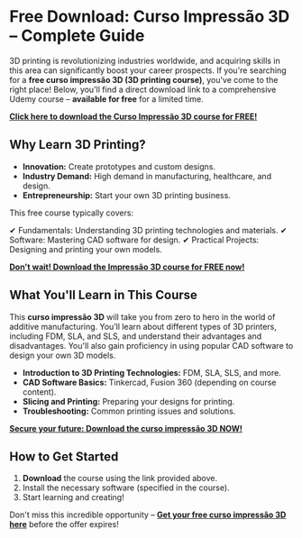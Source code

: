# Free Download: Curso Impressão 3D – Complete Guide

3D printing is revolutionizing industries worldwide, and acquiring skills in this area can significantly boost your career prospects. If you're searching for a **free curso impressão 3D (3D printing course)**, you've come to the right place! Below, you'll find a direct download link to a comprehensive Udemy course – **available for free** for a limited time.

[**Click here to download the Curso Impressão 3D course for FREE!**](https://udemywork.com/curso-impressao-3d)

## Why Learn 3D Printing?

*   **Innovation:** Create prototypes and custom designs.
*   **Industry Demand:** High demand in manufacturing, healthcare, and design.
*   **Entrepreneurship:** Start your own 3D printing business.

This free course typically covers:

✔ Fundamentals: Understanding 3D printing technologies and materials.
✔ Software: Mastering CAD software for design.
✔ Practical Projects: Designing and printing your own models.

[**Don't wait! Download the Impressão 3D course for FREE now!**](https://udemywork.com/curso-impressao-3d)

## What You'll Learn in This Course

This **curso impressão 3D** will take you from zero to hero in the world of additive manufacturing. You’ll learn about different types of 3D printers, including FDM, SLA, and SLS, and understand their advantages and disadvantages. You'll also gain proficiency in using popular CAD software to design your own 3D models.

*   **Introduction to 3D Printing Technologies:** FDM, SLA, SLS, and more.
*   **CAD Software Basics:** Tinkercad, Fusion 360 (depending on course content).
*   **Slicing and Printing:** Preparing your designs for printing.
*   **Troubleshooting:** Common printing issues and solutions.

[**Secure your future: Download the curso impressão 3D NOW!**](https://udemywork.com/curso-impressao-3d)

## How to Get Started

1.  **Download** the course using the link provided above.
2.  Install the necessary software (specified in the course).
3.  Start learning and creating!

Don't miss this incredible opportunity – **[Get your free curso impressão 3D here](https://udemywork.com/curso-impressao-3d)** before the offer expires!
